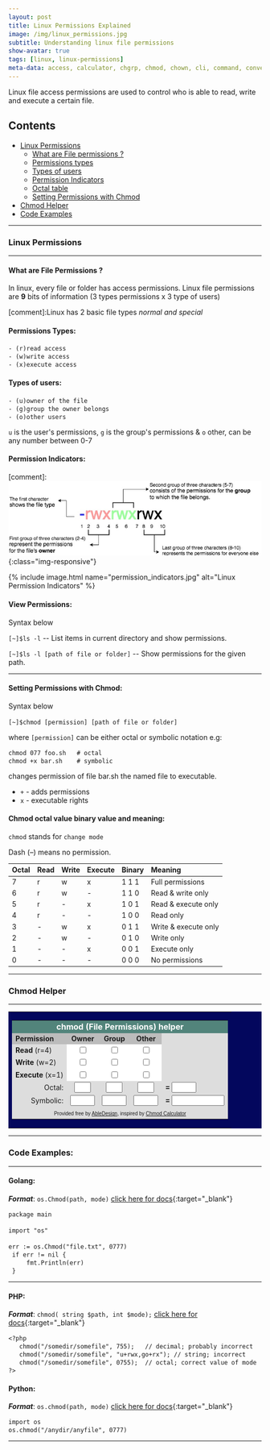 ```yaml
---
layout: post
title: Linux Permissions Explained
image: /img/linux_permissions.jpg
subtitle: Understanding linux file permissions
show-avatar: true
tags: [linux, linux-permissions]
meta-data: access, calculator, chgrp, chmod, chown, cli, command, convert, file, group line, linux, lookup, lpi octal, permission, permissions, perms, program, script, shell, symbolic, unix, user
---
```


Linux file access permissions are used to control who is able to read, write and execute a certain file.

## Contents

* [Linux Permissions](#)
	* [What are File permissions ?](#file-permissions-?)
	* [Permissions types](#what-are-file-permissions-?)
	* [Types of users](#permissions-types)
	* [Permission Indicators](#permission-indicators)
	* [Octal table](#chmod-octal-value-binary-value-and-meaning)
	* [Setting Permissions with Chmod](#chmod-octal-value-binary-value-and-meaning)
* [Chmod Helper](#chmod-helper)
* [Code Examples](#code-examples)

---
   
### Linux Permissions   

---
   
#### What are File Permissions ?
In linux, every file or folder has access permissions. Linux file permissions are **9** bits of information (3 types permissions x 3 type of users)

[comment]:Linux has 2 basic file types _normal and special_

#### Permissions Types:
	- (r)read access
	- (w)write access
	- (x)execute access

#### Types of users:
	- (u)owner of the file 
    - (g)group the owner belongs
    - (o)other users
    
`u` is the user's permissions, `g` is the group's permissions & `o` other, can be any number between 0-7

#### Permission Indicators:

[comment]:![Permission Indicators](/assets/posts/2017-04-15-linux-permissions-explained/permission_indicators.jpg){:class="img-responsive"}

{% include image.html name="permission_indicators.jpg"  alt="Linux Permission Indicators" %}
   
#### View Permissions:
Syntax below

`[~]$ls -l` -- List items in current directory and show permissions.
 
`[~]$ls -l [path of file or folder]` -- Show permissions for the given path.

---
   
#### Setting Permissions with Chmod: 
Syntax below

`[~]$chmod [permission] [path of file or folder]`

where `[permission]` can be either octal or symbolic notation e.g:

```
chmod 077 foo.sh   # octal
chmod +x bar.sh    # symbolic
```

changes permission of file bar.sh the named file to executable.

* `+` - adds permissions
* `x` - executable rights 
   
#### Chmod octal value binary value and meaning:
`chmod` stands for `change mode`

Dash (–) means no permission.

| Octal | Read | Write | Execute | Binary | Meaning |
| :------ |:----| :---- | :---- | :------ | :------ |
| 7 | r | w | x | 1 1 1 | Full permissions	|
| 6 | r | w | - | 1 1 0 | Read & write only	|
| 5 | r | - | x | 1 0 1 | Read & execute only	|
| 4 | r | - | - | 1 0 0 | Read only	|
| 3 | - | w | x | 0 1 1 | Write & execute only	|
| 2 | - | w | - | 0 1 0 | Write only	|
| 1 | - | - | x | 0 0 1 | Execute only	|
| 0 | - | - | - | 0 0 0 | No permissions	|

---
   
### Chmod Helper

---

<form name="chmod"><p><table cellpadding="0" cellspacing="0" border="0" bgcolor="#03075D"><tr><td width="100%" valign="top"><table width="100%" cellpadding="5" cellspacing="2" border="0"><tr><td width="100%" bgcolor="#52847B" align="center" colspan="5"><font color="#ffffff" size="3"><b>chmod (File Permissions) helper</b></font></td></tr><tr bgcolor="#bcbcbc"><td align="left"><b>Permission</b></td><td align="center"><b>Owner</b></td><td align="center"><b>Group</b></td><td align="center"><b>Other</b></td><td bgcolor="#dddddd" rowspan="4"> </td></tr><tr bgcolor="#dddddd"><td align="left" nowrap><b>Read</b> (r=4)</td><td align="center" bgcolor="#ffffff"><input type="checkbox" name="owner4" value="4" onclick="do_chmod('owner')"></td><td align="center" bgcolor="#ffffff"><input type="checkbox" name="group4" value="4" onclick="do_chmod('group')"></td><td align="center" bgcolor="#ffffff"><input type="checkbox" name="other4" value="4" onclick="do_chmod('other')"></td></tr><tr bgcolor="#dddddd"><td align="left" nowrap><b>Write</b> (w=2)</td><td align="center" bgcolor="#ffffff"><input type="checkbox" name="owner2" value="2" onclick="do_chmod('owner')"></td><td align="center" bgcolor="#ffffff"><input type="checkbox" name="group2" value="2" onclick="do_chmod('group')"></td><td align="center" bgcolor="#ffffff"><input type="checkbox" name="other2" value="2" onclick="do_chmod('other')"></td></tr><tr bgcolor="#dddddd"><td align="left" nowrap><b>Execute</b> (x=1)</td><td align="center" bgcolor="#ffffff"><input type="checkbox" name="owner1" value="1" onclick="do_chmod('owner')"></td><td align="center" bgcolor="#ffffff"><input type="checkbox" name="group1" value="1" onclick="do_chmod('group')"></td><td align="center" bgcolor="#ffffff"><input type="checkbox" name="other1" value="1" onclick="do_chmod('other')"></td></tr><tr bgcolor="#dddddd"><td align="right" nowrap>Octal:</td><td align="center"><input type="text" name="t_owner" value="" size="1"></td><td align="center"><input type="text" name="t_group" value="" size="1"></td><td align="center"><input type="text" name="t_other" value="" size="1"></td><td align="left"><b>=</b> <input type="text" name="t_total" value="" size="3"></td></tr><tr bgcolor="#dddddd"><td align="right" nowrap>Symbolic:</td><td align="center"><input type="text" name="sym_owner" value="" size="3"></td><td align="center"><input type="text" name="sym_group" value="" size="3"></td><td align="center"><input type="text" name="sym_other" value="" size="3"></td><td align="left"><b>=</b> <input type="text" name="sym_total" value="" size="10"></td></tr><tr bgcolor="#dddddd"><td colspan="5" align="center"><font face="Arial" size="1">Provided free by <a href="http://abledesign.com/programs/" target="_blank">AbleDesign</a>, inspired by <a href="http://wsabstract.com/script/script2/chmodcal.shtml" target="_blank">Chmod Calculator</a></font></td></tr></table></td></tr></table></p></form>

---

### Code Examples:

----

#### Golang:
***Format***: 
`os.Chmod(path, mode)`  [click here for docs](https://golang.org/pkg/os/#Chmod){:target="_blank"}

```
package main

import "os"

err := os.Chmod("file.txt", 0777)
 if err != nil {
     fmt.Println(err)
 }
```

-----

#### PHP:
***Format***: `chmod( string $path, int $mode);`  [click here for docs](https://secure.php.net/manual/en/function.chmod.php){:target="_blank"}

```
<?php
   chmod("/somedir/somefile", 755);   // decimal; probably incorrect
   chmod("/somedir/somefile", "u+rwx,go+rx"); // string; incorrect
   chmod("/somedir/somefile", 0755);  // octal; correct value of mode
?>
```

#### Python:
***Format***: `os.chmod(path, mode)`  [click here for docs](https://docs.python.org/2/library/os.html#os.chmod){:target="_blank"}

``` 
import os
os.chmod("/anydir/anyfile", 0777)
```

---

<script type="text/javascript">
function do_chmod(c){var o=c+"4",e=c+"2",d=c+"1",m="t_"+c,u="sym_"+c,t=0,h="";1==document.chmod[o].checked&&(t+=4),1==document.chmod[e].checked&&(t+=2),1==document.chmod[d].checked&&(t+=1),h+=1==document.chmod[o].checked?"r":"-",h+=1==document.chmod[e].checked?"w":"-",h+=1==document.chmod[d].checked?"x":"-",0==t&&(t=""),document.chmod[m].value=t,document.chmod[u].value=h,document.chmod.t_total.value=document.chmod.t_owner.value+document.chmod.t_group.value+document.chmod.t_other.value,document.chmod.sym_total.value="-"+document.chmod.sym_owner.value+document.chmod.sym_group.value+document.chmod.sym_other.value}
</script>
   